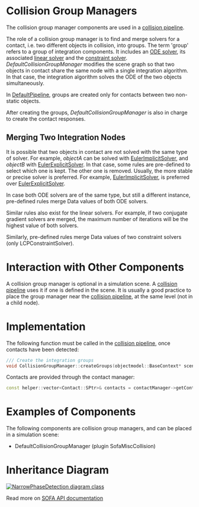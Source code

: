 Collision Group Managers
========================

The collision group manager components are used in a [collision pipeline](https://www.sofa-framework.org/community/doc/using-sofa/components/collisions/pipelines/collisionpipeline).

The role of a collision group manager is to find and merge solvers for a contact, i.e. two different objects in collision, into groups.
The term 'group' refers to a group of integration components.
It includes an [ODE solver](https://www.sofa-framework.org/community/doc/using-sofa/simulation-principles/system-resolution/integration-scheme), its associated [linear solver](https://www.sofa-framework.org/community/doc/simulation-principles/system-resolution/linear-solver/) and the [constraint solver](https://www.sofa-framework.org/community/doc/using-sofa/simulation-principles/constraint/lagrange-constraint).
_DefaultCollisionGroupManager_ modifies the scene graph so that two objects in contact share the same node with a single integration algorithm.
In that case, the integration algorithm solves the ODE of the two objects simultaneously.

In [DefaultPipeline](https://www.sofa-framework.org/community/doc/using-sofa/components/collisions/pipelines/defaultpipeline), groups are created only for contacts between two non-static objects.

After creating the groups, _DefaultCollisionGroupManager_ is also in charge to create the contact responses. 

## Merging Two Integration Nodes

It is possible that two objects in contact are not solved with the same type of solver.
For example, _objectA_ can be solved with [EulerImplicitSolver](https://www.sofa-framework.org/community/doc/components/integrationschemes/eulerimplicitsolver/), and _objectB_ with [EulerExplicitSolver](https://www.sofa-framework.org/community/doc/components/integrationschemes/eulerexplicitsolver/).
In that case, some rules are pre-defined to select which one is kept.
The other one is removed.
Usually, the more stable or precise solver is preferred.
For example, [EulerImplicitSolver](https://www.sofa-framework.org/community/doc/components/integrationschemes/eulerimplicitsolver/), is preferred over [EulerExplicitSolver](https://www.sofa-framework.org/community/doc/components/integrationschemes/eulerexplicitsolver/).

In case both ODE solvers are of the same type, but still a different instance, pre-defined rules merge Data values of both ODE solvers.

Similar rules also exist for the linear solvers.
For example, if two conjugate gradient solvers are merged, the maximum number of iterations will be the highest value of both solvers.

Similarly, pre-defined rules merge Data values of two constraint solvers (only LCPConstraintSolver).

Interaction with Other Components
==============

A collision group manager is optional in a simulation scene.
A [collision pipeline](https://www.sofa-framework.org/community/doc/using-sofa/components/collisions/pipelines/collisionpipeline) uses it if one is defined in the scene.
It is usually a good practice to place the group manager near the [collision pipeline](https://www.sofa-framework.org/community/doc/using-sofa/components/collisions/pipelines/collisionpipeline), at the same level (not in a child node).

Implementation
==============

The following function must be called in the [collision pipeline](https://www.sofa-framework.org/community/doc/using-sofa/components/collisions/pipelines/collisionpipeline), once contacts have been detected:
```cpp
/// Create the integration groups
void CollisionGroupManager::createGroups(objectmodel::BaseContext* scene, const sofa::helper::vector<Contact::SPtr>& contacts)
```

Contacts are provided through the contact manager:
```cpp
const helper::vector<Contact::SPtr>& contacts = contactManager->getContacts();
```

Examples of Components
======================

The following components are collision group managers, and can be placed in a simulation scene:

- DefaultCollisionGroupManager (plugin SofaMiscCollision)

Inheritance Diagram
===================

<a href="https://www.sofa-framework.org/api/master/sofa/html/classsofa_1_1core_1_1collision_1_1_collision_group_manager.html">
<img src="https://www.sofa-framework.org/api/master/sofa/html/classsofa_1_1core_1_1collision_1_1_collision_group_manager__inherit__graph.png" title="NarrowPhaseDetection diagram class"/>
</a>

Read more on [SOFA API documentation](https://www.sofa-framework.org/api/master/sofa/html/classsofa_1_1core_1_1collision_1_1_collision_group_manager.html)
